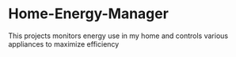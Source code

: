 # Home-Energy-Manager
This projects monitors energy use in my home and controls various appliances to maximize efficiency
